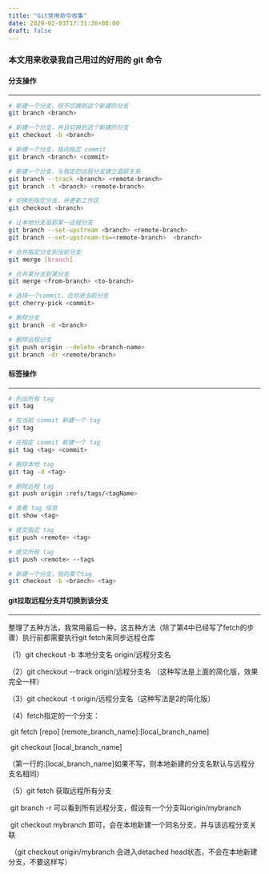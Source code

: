 ```yaml
---
title: "Git常用命令收集"
date: 2020-02-03T17:31:36+08:00
draft: false
---
```


### 本文用来收录我自己用过的好用的 git 命令



#### 分支操作

---

```bash
# 新建一个分支，但不切换到这个新建的分支
git branch <branch>

# 新建一个分支，并且切换到这个新建的分支
git checkout -b <branch>

# 新建一个分支，指向指定 commit
git branch <branch> <commit>

# 新建一个分支，与指定的远程分支建立追踪关系
git branch --track <branch> <remote-branch>
git branch -t <branch> <remote-branch>

# 切换到指定分支，并更新工作区
git checkout <branch>

# 让本地分支追踪某一远程分支
git branch --set-upstream <branch> <remote-branch>
git branch --set-upstream-to=<remote-branch>  <branch>

# 合并指定分支到当前分支
git merge [branch]

# 合并某分支到某分支
git merge <from-branch> <to-branch>

# 选择一个commit，合并进当前分支
git cherry-pick <commit>

# 删除分支
git branch -d <branch>

# 删除远程分支
git push origin --delete <branch-name>
git branch -dr <remote/branch>
```



#### 标签操作

---

```bash
# 列出所有 tag
git tag

# 在当前 commit 新建一个 tag
git tag 

# 在指定 commit 新建一个 tag
git tag <tag> <commit>

# 删除本地 tag
git tag -d <tag>

# 删除远程 tag
git push origin :refs/tags/<tagName>

# 查看 tag 信息
git show <tag>

# 提交指定 tag
git push <remote> <tag>

# 提交所有 tag
git push <remote> --tags

# 新建一个分支，指向某个tag
git checkout -b <branch> <tag>
```



#### git拉取远程分支并切换到该分支

---

整理了五种方法，我常用最后一种，这五种方法（除了第4中已经写了fetch的步骤）执行前都需要执行git fetch来同步远程仓库

（1）git checkout -b 本地分支名 origin/远程分支名

（2）git checkout --track origin/远程分支名 （这种写法是上面的简化版，效果完全一样）

（3）git checkout -t origin/远程分支名（这种写法是2的简化版）

（4）fetch指定的一个分支：

​		  git fetch [repo] [remote_branch_name]:[local_branch_name]

​		  git checkout [local_branch_name]

​		（第一行的:[local_branch_name]如果不写，则本地新建的分支名默认与远程分支名相同）

（5）git fetch 获取远程所有分支

​		  git branch -r 可以看到所有远程分支，假设有一个分支叫origin/mybranch

​		  git checkout mybranch 即可，会在本地新建一个同名分支，并与该远程分支关联

​		（git checkout origin/mybranch 会进入detached head状态，不会在本地新建分支，不要这样写）
